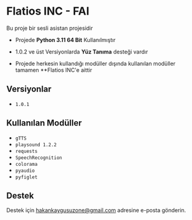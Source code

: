 
# Flatios INC - **FAI**

Bu proje bir sesli asistan projesidir

- Projede **Python 3.11 64 Bit** Kullanılmıştır

- 1.0.2 ve üst Versiyonlarda **Yüz Tanıma** desteği vardır

- Projede herkesin kullandığı modüller dışında kullanılan modüller tamamen **Flatios INC'e aittir

## Versiyonlar
 - `1.0.1`

## Kullanılan Modüller

- `gTTS`
- `playsound 1.2.2`
- `requests`
- `SpeechRecognition`
- `colorama`
- `pyaudio`
- `pyfiglet`
  
## Destek

Destek için hakankaygusuzone@gmail.com adresine e-posta gönderin.

  
